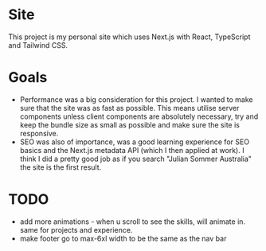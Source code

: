 # Site

This project is my personal site which uses Next.js with React, TypeScript and Tailwind CSS.

# Goals

- Performance was a big consideration for this project. I wanted to make sure that the site was as fast as possible. This means utilise server components unless client components are absolutely necessary, try and keep the bundle size as small as possible and make sure the site is responsive.
- SEO was also of importance, was a good learning experience for SEO basics and the Next.js metadata API (which I then applied at work). I think I did a pretty good job as if you search "Julian Sommer Australia" the site is the first result.

# TODO

- add more animations - when u scroll to see the skills, will animate in. same for projects and experience.
- make footer go to max-6xl width to be the same as the nav bar
